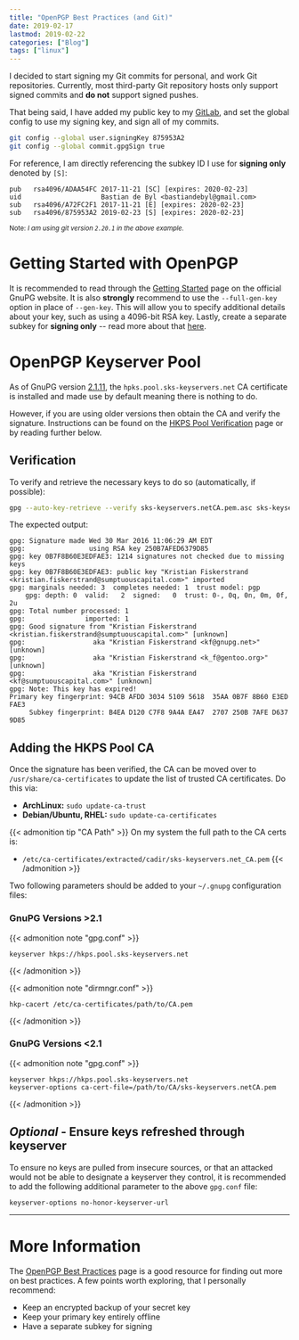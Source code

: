 ```yaml
---
title: "OpenPGP Best Practices (and Git)"
date: 2019-02-17
lastmod: 2019-02-22
categories: ["Blog"]
tags: ["linux"]
---
```

I decided to start signing my Git commits for personal, and work Git
repositories. Currently, most third-party Git repository hosts only support
signed commits and **do not** support signed pushes.
<!--more-->

That being said, I have added my public key to my
[GitLab](https://gitlab.com/bdebyl), and set the global config to use my signing
key, and sign all of my commits.

```bash
git config --global user.signingKey 875953A2
git config --global commit.gpgSign true
```

For reference, I am directly referencing the subkey ID I use for **signing only**
denoted by `[S]`:
```
pub   rsa4096/ADAA54FC 2017-11-21 [SC] [expires: 2020-02-23]
uid                    Bastian de Byl <bastiandebyl@gmail.com>
sub   rsa4096/A72FC2F1 2017-11-21 [E] [expires: 2020-02-23]
sub   rsa4096/875953A2 2019-02-23 [S] [expires: 2020-02-23]
```
<sub>Note: _I am using git version `2.20.1` in the above example._</sub>


# Getting Started with OpenPGP
It is recommended to read through the
[Getting Started](https://www.gnupg.org/gph/en/manual/c14.html) page  on the
official GnuPG website. It is also **strongly** recommend to use the
`--full-gen-key` option in place of `--gen-key`. This will allow you to specify
additional details about your key, such as using a 4096-bit RSA key. Lastly,
create a separate subkey for **signing only** -- read more about that
[here](https://wiki.debian.org/Subkeys).

# OpenPGP Keyserver Pool
As of GnuPG version
[2.1.11](https://github.com/riseupnet/riseup_help/issues/294#issuecomment-192913705),
the `hpks.pool.sks-keyservers.net` CA certificate is installed and made use by
default meaning there is nothing to do.

However, if you are using older versions then obtain the CA and verify the
signature. Instructions can be found on the
[HKPS Pool Verification](https://sks-keyservers.net/verify_tls.php) page or by
reading further below.

## Verification
To verify and retrieve the necessary keys to do so (automatically, if possible):
```bash
gpg --auto-key-retrieve --verify sks-keyservers.netCA.pem.asc sks-keyservers.netCA.pem
```

The expected output:
```
gpg: Signature made Wed 30 Mar 2016 11:06:29 AM EDT
gpg:                using RSA key 250B7AFED6379D85
gpg: key 0B7F8B60E3EDFAE3: 1214 signatures not checked due to missing keys
gpg: key 0B7F8B60E3EDFAE3: public key "Kristian Fiskerstrand <kristian.fiskerstrand@sumptuouscapital.com>" imported
gpg: marginals needed: 3  completes needed: 1  trust model: pgp
    gpg: depth: 0  valid:   2  signed:   0  trust: 0-, 0q, 0n, 0m, 0f, 2u
gpg: Total number processed: 1
gpg:               imported: 1
gpg: Good signature from "Kristian Fiskerstrand <kristian.fiskerstrand@sumptuouscapital.com>" [unknown]
gpg:                 aka "Kristian Fiskerstrand <kf@gnupg.net>" [unknown]
gpg:                 aka "Kristian Fiskerstrand <k_f@gentoo.org>" [unknown]
gpg:                 aka "Kristian Fiskerstrand <kf@sumptuouscapital.com>" [unknown]
gpg: Note: This key has expired!
Primary key fingerprint: 94CB AFDD 3034 5109 5618  35AA 0B7F 8B60 E3ED FAE3
     Subkey fingerprint: B4EA D120 C7F8 9A4A EA47  2707 250B 7AFE D637 9D85
```

## Adding the HKPS Pool CA
Once the signature has been verified, the CA can be moved over to
`/usr/share/ca-certificates` to update the list of trusted CA certificates. Do
this via:

+ **ArchLinux:** `sudo update-ca-trust`
+ **Debian/Ubuntu, RHEL:** `sudo update-ca-certificates`


{{< admonition tip "CA Path" >}}
On my system the full path to the CA certs is:

- `/etc/ca-certificates/extracted/cadir/sks-keyservers.net_CA.pem`
{{< /admonition >}}

Two following parameters should be added to your `~/.gnupg` configuration files:

### GnuPG Versions >2.1


{{< admonition note "gpg.conf" >}}
```
keyserver hkps://hkps.pool.sks-keyservers.net
```
{{< /admonition >}}


{{< admonition note "dirmngr.conf" >}}
```
hkp-cacert /etc/ca-certificates/path/to/CA.pem
```
{{< /admonition >}}

### GnuPG Versions <2.1
{{< admonition note "gpg.conf" >}}
```
keyserver hkps://hkps.pool.sks-keyservers.net
keyserver-options ca-cert-file=/path/to/CA/sks-keyservers.netCA.pem
```
{{< /admonition >}}

## *Optional* - Ensure keys refreshed through keyserver
To ensure no keys are pulled from insecure sources, or that an attacked would
not be able to designate a keyserver they control, it is recommended to add the
following additional parameter to the above `gpg.conf` file:
```
keyserver-options no-honor-keyserver-url
```

---

# More Information
The
[OpenPGP Best Practices](https://riseup.net/en/security/message-security/openpgp/best-practices)
page is a good resource for finding out more on best practices. A few points
worth exploring, that I personally recommend:

- Keep an encrypted backup of your secret key
- Keep your primary key entirely offline
- Have a separate subkey for signing

